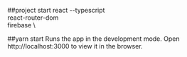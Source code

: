 ##project start
react --typescript \
react-router-dom \
firebase \

##yarn start
Runs the app in the development mode.
Open http://localhost:3000 to view it in the browser.